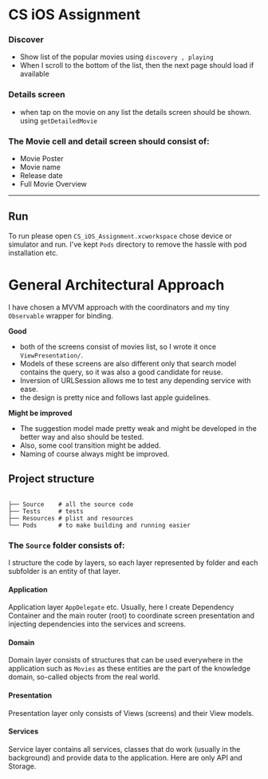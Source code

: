 
# CS iOS Assignment


### Discover
 - Show list of the popular movies using `discovery , playing`
 - When I scroll to the bottom of the list, then the next page should load if available

### Details screen
- when tap on the movie on any list the details screen should be shown. using `getDetailedMovie`

### The Movie cell and detail screen should consist of:
- Movie Poster
- Movie name
- Release date
- Full Movie Overview
___

## Run
To run please open `CS_iOS_Assignment.xcworkspace` chose device or simulator and run.
I've kept `Pods` directory to remove the hassle with pod installation etc.


# General Architectural Approach

I have chosen a MVVM approach with the coordinators and my tiny `Observable` wrapper for binding.

**Good**
- both of the screens consist of movies list, so I wrote it once `ViewPresentation/`.
- Models of these screens are also different only that search model contains the query, so it was also a good candidate for reuse.
- Inversion of URLSession allows me to test any depending service with ease.
- the design is pretty nice and follows last apple guidelines.

**Might be improved**
- The suggestion model made pretty weak and might be developed in the better way and also should be tested.
- Also, some cool transition might be added.
- Naming of course always might be improved.

## Project  structure

```

├── Source    # all the source code
├── Tests     # tests
├── Resources # plist and resources
└── Pods      # to make building and running easier
```

### The `Source` folder consists of:

I structure the code by layers, so each layer represented by folder and each subfolder is an entity of that layer.


#### Application
  Application layer `AppDelegate` etc.  Usually, here I create Dependency Container and the main router (root) to coordinate screen presentation and injecting dependencies into the services and screens.

#### Domain

Domain layer consists of structures that can be used everywhere in the application such as `Movies` as these entities are the part of the knowledge domain, so-called objects from the real world.

#### Presentation

Presentation layer only consists of Views (screens) and their View models.

#### Services
Service layer contains all services, classes that do work (usually in the background) and provide data to the application. Here are only API and Storage.
